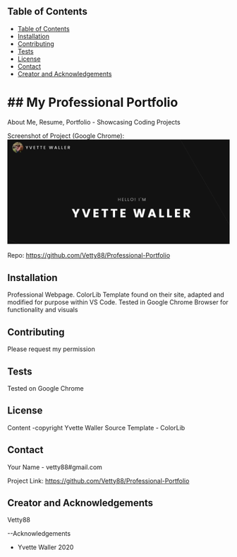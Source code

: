 

 <!-- TABLE OF CONTENTS -->
## Table of Contents

- [Table of Contents](#table-of-contents)
- [Installation](#installation)
- [Contributing](#contributing)
- [Tests](#tests)
- [License](#license)
- [Contact](#contact)
- [Creator and Acknowledgements](#creator-and-acknowledgements)

<h1> ## My Professional Portfolio </h1>

  About Me, Resume, Portfolio - Showcasing Coding Projects

  Screenshot of Project (Google Chrome): 
  ![Screenshot](./Screen.PNG?raw=true)

  Repo: https://github.com/Vetty88/Professional-Portfolio


## Installation

Professional Webpage. ColorLib Template found on their site, adapted and modified for purpose within VS Code. Tested in Google Chrome Browser for functionality and visuals


## Contributing
Please request my permission 

## Tests

 Tested on Google Chrome
 
## License
Content -copyright Yvette Waller
Source Template - ColorLib

## Contact

Your Name - vetty88#gmail.com

Project Link: https://github.com/Vetty88/Professional-Portfolio

## Creator and Acknowledgements

Vetty88

--Acknowledgements
* Yvette Waller 2020
